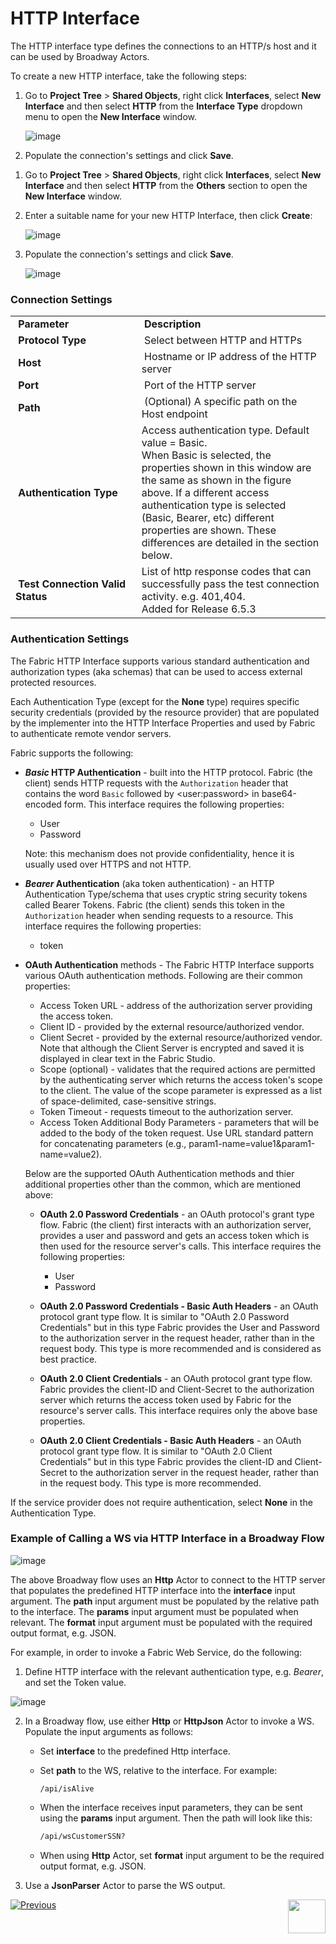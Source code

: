 # HTTP Interface

The HTTP interface type defines the connections to an HTTP/s host and it can be used by Broadway Actors.

To create a new HTTP interface, take the following steps:

<studio>

1. Go to **Project Tree** > **Shared Objects**, right click **Interfaces**, select **New Interface** and then select **HTTP** from the **Interface Type** dropdown menu to open the **New Interface** window.


   ![image](images/03_http_1.png)

2. Populate the connection's settings and click **Save**.

</studio>

<web>

1. Go to **Project Tree** > **Shared Objects**, right click **Interfaces**, select **New Interface** and then select **HTTP** from the **Others** section to open the **New Interface** window.

2. Enter a suitable name for your new HTTP Interface, then click **Create**:

   ![image](images/03_http_1WEB.png)
   
3. Populate the connection's settings and click **Save**.
   
   ![image](images/03_http_2WEB.PNG)

</web>


### Connection Settings

<table>
<tbody>
<tr>
<td width="300pxl">&nbsp;<strong>Parameter</strong></td>
<td width="600pxl">&nbsp;<strong>Description</strong></td>
</tr>
<tr>
<td>&nbsp;<strong>Protocol Type</strong></td>
<td>&nbsp;Select between HTTP and HTTPs</td>
</tr>
<tr>
<td>&nbsp;<strong>Host</strong></td>
<td>&nbsp;Hostname or IP address of the HTTP server</td>
</tr>
<tr>
<td>&nbsp;<strong>Port</strong></td>
<td>&nbsp;Port of the HTTP server</td>
</tr>
<tr>
<td>&nbsp;<strong>Path</strong></td>
<td>&nbsp;(Optional) A specific path on the Host endpoint</td>
</tr>
<tr>
<td>&nbsp;<strong>Authentication Type</strong></td>
<td>Access authentication type. Default value = Basic.<br/>When Basic is selected, the properties shown in this window are the same as shown in the figure above. If a different access authentication type is selected (Basic, Bearer, etc) different properties are shown. These differences are detailed in the section below. </td>
</tr>
<tr>
<td>&nbsp;<strong>Test Connection Valid Status</strong></td>
<td>List of http response codes that can successfully pass the test connection activity. e.g. 401,404. <br/> Added for Release 6.5.3 </td>
</tr>
</tbody>
</table>


### Authentication Settings

The Fabric HTTP Interface supports various standard authentication and authorization types (aka schemas) that can be used to access external protected resources. 

Each Authentication Type (except for the **None** type) requires specific security credentials (provided by the resource provider) that are populated by the implementer into the HTTP Interface Properties and used by Fabric to authenticate remote vendor servers.  

Fabric supports the following: 

* ***Basic* HTTP Authentication** - built into the HTTP protocol. Fabric (the client) sends HTTP requests with the `Authorization` header that contains the word `Basic` followed by  \<user:password\> in base64-encoded form. This interface requires the following properties:

  * User
  * Password

  Note: this mechanism does not provide confidentiality, hence it is usually used over HTTPS and not HTTP.

* ***Bearer* Authentication** (aka token authentication) - an HTTP Authentication Type/schema that uses cryptic string security tokens called Bearer Tokens. Fabric (the client) sends this token in the `Authorization` header when sending requests to a resource. This interface requires the following properties:

  * token

* **OAuth Authentication** methods - The Fabric HTTP Interface supports various OAuth authentication methods. Following are their common properties:
  
  * Access Token URL - address of the authorization server providing the access token.
  * Client ID - provided by the external resource/authorized vendor. 
  * Client Secret - provided by the external resource/authorized vendor. Note that although the Client Server is encrypted and saved it is displayed in clear text in the Fabric Studio.
  * Scope (optional) - validates that the required actions are permitted by the authenticating server which returns the access token's scope  to the client. 
  The value of the scope parameter is expressed as a list of space-delimited, case-sensitive strings.
  * Token Timeout - requests timeout to the authorization server.
  * Access Token Additional Body Parameters - parameters that will be added to the body of the token request. Use URL standard pattern for concatenating parameters (e.g., param1-name=value1&param1-name=value2).

  Below are the supported OAuth Authentication methods and thier additional properties other than the common, which are mentioned above:

    * **OAuth 2.0 Password Credentials** - an OAuth protocol's grant type flow. Fabric (the client) first interacts  with an authorization server, provides a user and password and gets an access token which is then used for the resource server's calls. This interface requires the following properties:

       * User 
       * Password

    * **OAuth 2.0 Password Credentials - Basic Auth Headers** - an OAuth protocol grant type flow. It is similar to "OAuth 2.0 Password Credentials" but in this type Fabric provides the User and Password to the authorization server in the request header, rather than in the request body. This type is more recommended and is considered as best practice.

    * **OAuth 2.0 Client Credentials** - an OAuth protocol grant type flow. Fabric provides the client-ID and Client-Secret to the authorization server which returns the access token used by Fabric for the resource's server calls. This interface requires only the above base properties.

    * **OAuth 2.0 Client Credentials - Basic Auth Headers** - an OAuth protocol grant type flow. It is similar to "OAuth 2.0 Client Credentials" but in this type Fabric provides the client-ID and Client-Secret to the authorization server in the request header, rather than in the request body. This type is more recommended.

If the service provider does not require authentication, select **None** in the Authentication Type.



### Example of Calling a WS via HTTP Interface in a Broadway Flow

![image](images/03_http_3.PNG)

The above Broadway flow uses an **Http** Actor to connect to the HTTP server that populates the predefined HTTP interface into the **interface** input argument. The **path** input argument must be populated by the relative path to the interface. The **params** input argument must be populated when relevant. The **format** input argument must be populated with the required output format, e.g. JSON.

For example, in order to invoke a Fabric Web Service, do the following:

1.  Define HTTP interface with the relevant authentication type, e.g. *Bearer*, and set the Token value.

   ![image](images/03_http_4.PNG)

2. In a Broadway flow, use either **Http** or **HttpJson** Actor to invoke a WS. Populate the input arguments as follows:

   * Set **interface** to the predefined Http interface.

   * Set **path** to the WS, relative to the interface. For example:

     ~~~
     /api/isAlive
     ~~~

   * When the interface receives input parameters, they can be sent using the **params** input argument. Then the path will look like this:

     ~~~xml
     /api/wsCustomerSSN?
     ~~~

   * When using **Http** Actor, set **format** input argument to be the required output format, e.g. JSON.

3. Use a **JsonParser** Actor to parse the WS output.



[![Previous](/articles/images/Previous.png)](04_JMS_interface.md)[<img align="right" width="60" height="54" src="/articles/images/Next.png">](06_local_file_sys.md) 
